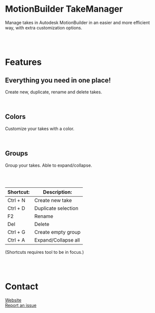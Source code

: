 # MotionBuilder TakeManager
Manage takes in Autodesk MotionBuilder in an easier and more efficient way, with extra customization options. 

<br><br>

# Features

## Everything you need in one place!
Create new, duplicate, rename and delete takes.



<br>

## Colors
Customize your takes with a color.

<br>

## Groups
Group your takes. Able to expand/collapse.

<br><br>

| Shortcut:     | Description:         |
| ------------- | -------------------- |
| Ctrl + N      | Create new take      |
| Ctrl + D      | Duplicate selection  |
| F2            | Rename               |
| Del           | Delete               |
| Ctrl + G      | Create empty group   |
| Ctrl + A      | Expand/Collapse all  |

(Shortcuts requires tool to be in focus.)

<br><br>

# Contact
[Website](https://jackycoh.portfoliobox.net/)<br>
[Report an issue](https://github.com/Fuggy/MotionBuilder-TakeManager/issues "Report a bug on the GitHub repository")